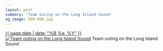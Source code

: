 ```yaml
---
layout: post
summary: 'Team outing on the Long Island Sound'
og_image: 509-960.jpg
---
```


<p>
  <time><a href="/509">{{ page.date | date: "%B %e, %Y" }}</a></time>
  <a href="/509"><img src="{{ site.assets_url }}/509-480.jpg" srcset="{{ site.assets_url }}/509-960.jpg 960w, {{ site.assets_url }}/509-720.jpg 720w, {{ site.assets_url }}/509-480.jpg 480w, {{ site.assets_url }}/509-240.jpg 240w" sizes="(min-width: 700px) 50vw, calc(100vw - 2rem)" alt="Team outing on the Long Island Sound" /></a>
  <span>Team outing on the Long Island Sound</span>
</p>
